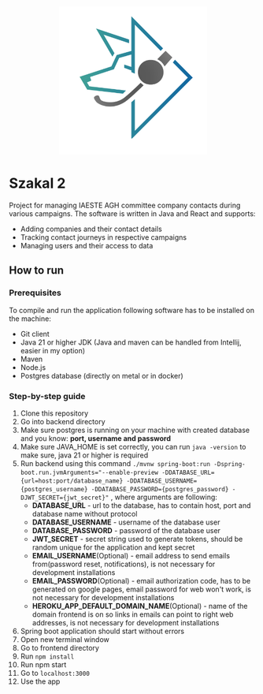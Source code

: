 <p align="center">
<img src="/frontend/public/szakal_logo.svg" width="300">
</p>

# Szakal 2
Project for managing IAESTE AGH committee company contacts
during various campaigns. The software is written in Java and React  and supports:
* Adding companies and their contact details
* Tracking contact journeys in respective campaigns
* Managing users and their access to data

## How to run
### Prerequisites 
To compile and run the application following software has to be installed on the machine:
* Git client
* Java 21 or higher JDK (Java and maven can be handled from Intellij, easier in my option)
* Maven
* Node.js
* Postgres database (directly on metal or in docker)
### Step-by-step guide
1. Clone this repository
2. Go into backend directory
3. Make sure postgres is running on your machine with created database and you know: **port, username and password**
4. Make sure JAVA_HOME is set correctly, you can run `java -version` to make sure, java 21 or higher is required
5. Run backend using this command `./mvnw spring-boot:run -Dspring-boot.run.jvmArguments="--enable-preview -DDATABASE_URL={url=host:port/database_name} -DDATABASE_USERNAME={postgres_username} -DDATABASE_PASSWORD={postgres_password} -DJWT_SECRET={jwt_secret}"`
, where arguments are following:
   * **DATABASE_URL** - url to the database, has to contain host, port and database name without protocol 
   * **DATABASE_USERNAME** - username of the database user
   * **DATABASE_PASSWORD** - password of the database user
   * **JWT_SECRET** - secret string used to generate tokens, should be random unique for the application and kept secret
   * **EMAIL_USERNAME**(Optional) - email address to send emails from(password reset, notifications), is not necessary for development installations
   * **EMAIL_PASSWORD**(Optional) - email authorization code, has to be generated on google pages, email password for web won't work, is not necessary for development installations
   * **HEROKU_APP_DEFAULT_DOMAIN_NAME**(Optional) - name of the domain frontend is on so links in emails can point to right web addresses,  is not necessary for development installations
6. Spring boot application should start without errors
7. Open new terminal window
8. Go to frontend directory
9. Run `npm install`
10. Run npm start
11. Go to `localhost:3000`
12. Use the app
